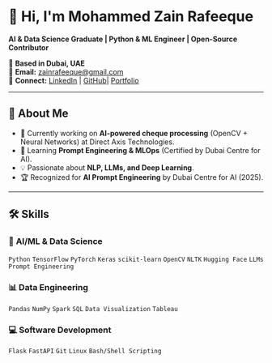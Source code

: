 
# 👋 Hi, I'm Mohammed Zain Rafeeque

**AI & Data Science Graduate | Python & ML Engineer | Open-Source Contributor**

📍 **Based in Dubai, UAE**  
📧 **Email:** [zainrafeeque@gmail.com](mailto:zainrafeeque@gmail.com)  
🔗 **Connect:** [LinkedIn](https://linkedin.com/in/zain-rafeeque/) | [GitHub](https://github.com/ZainRafeeque)| [Portfolio](https://portfolio-zainrafeeque.vercel.app/)

---

## 🚀 **About Me**
- 🔭 Currently working on **AI-powered cheque processing** (OpenCV + Neural Networks) at Direct Axis Technologies.
- 🌱 Learning **Prompt Engineering & MLOps** (Certified by Dubai Centre for AI).
- 💡 Passionate about **NLP, LLMs, and Deep Learning**.
- 🏆 Recognized for **AI Prompt Engineering** by Dubai Centre for AI (2025).

---

## 🛠 **Skills**

### 🤖 **AI/ML & Data Science**
`Python` `TensorFlow` `PyTorch` `Keras` `scikit-learn` `OpenCV` `NLTK` `Hugging Face` `LLMs` `Prompt Engineering`

### 📊 **Data Engineering**
`Pandas` `NumPy` `Spark` `SQL` `Data Visualization` `Tableau`

### 💻 **Software Development**
`Flask` `FastAPI` `Git`  `Linux` `Bash/Shell Scripting`



<!--
**ZainRafeeque/Zainrafeeque** is a ✨ _special_ ✨ repository because its `README.md` (this file) appears on your GitHub profile.

Here are some ideas to get you started:

- 🔭 I’m currently working on ...
- 🌱 I’m currently learning ...
- 👯 I’m looking to collaborate on ...
- 🤔 I’m looking for help with ...
- 💬 Ask me about ...
- 📫 How to reach me: ...
- 😄 Pronouns: ...
- ⚡ Fun fact: ...
-->

